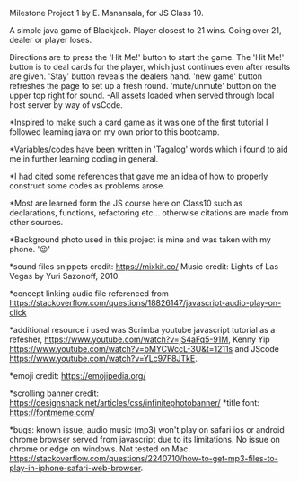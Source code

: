 Milestone Project 1 by E. Manansala, for JS Class 10.

A simple java game of Blackjack.
Player closest to 21 wins. Going over 21, dealer or player loses.

Directions are to press the 'Hit Me!' button to start the game.
The 'Hit Me!' button is to deal cards for the player, which just continues even after results are given.
'Stay' button reveals the dealers hand.
'new game' button refreshes the page to set up a fresh round.
'mute/unmute' button on the upper top right for sound.
    -All assets loaded when served through local host server by way of vsCode.
    
*Inspired to make such a card game as it was one of the first tutorial I followed learning java on my own prior to this bootcamp.

*Variables/codes have been written in 'Tagalog' words which i found to aid me in further learning coding in general.

*I had cited some references that gave me an idea of how to properly construct some codes as problems arose.

*Most are learned form the JS course here on Class10 such as declarations, functions, refactoring etc...
    otherwise citations are made from other sources.

*Background photo used in this project is mine and was taken with my phone. '😉' 

*sound files snippets credit: https://mixkit.co/
 Music credit: Lights of Las Vegas by Yuri Sazonoff, 2010.

*concept linking audio file referenced from https://stackoverflow.com/questions/18826147/javascript-audio-play-on-click

*additional resource i used was Scrimba youtube javascript tutorial as a refesher, https://www.youtube.com/watch?v=jS4aFq5-91M, 
Kenny Yip  https://www.youtube.com/watch?v=bMYCWccL-3U&t=1211s and JScode https://www.youtube.com/watch?v=YLc97F8JTkE.

*emoji credit: https://emojipedia.org/

*scrolling banner credit: https://designshack.net/articles/css/infinitephotobanner/
*title font: https://fontmeme.com/

*bugs: known issue, audio music (mp3) won't play on safari ios or android chrome browser served from javascript due to its limitations. 
    No issue on chrome or edge on windows. Not tested on Mac. https://stackoverflow.com/questions/2240710/how-to-get-mp3-files-to-play-in-iphone-safari-web-browser.